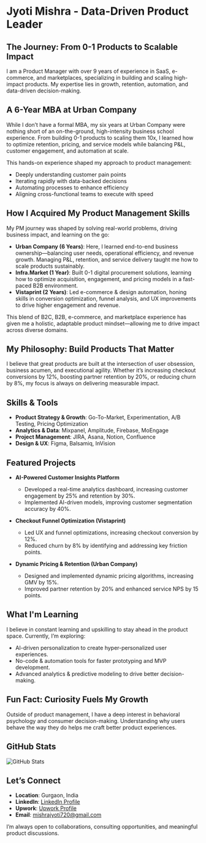 # Jyoti Mishra - Data-Driven Product Leader 

## The Journey: From 0-1 Products to Scalable Impact

I am a Product Manager with over 9 years of experience in SaaS, e-commerce, and marketplaces, specializing in building and scaling high-impact products. My expertise lies in growth, retention, automation, and data-driven decision-making.

## A 6-Year MBA at Urban Company 

While I don’t have a formal MBA, my six years at Urban Company were nothing short of an on-the-ground, high-intensity business school experience. From building 0-1 products to scaling them 10x, I learned how to optimize retention, pricing, and service models while balancing P&L, customer engagement, and automation at scale.

This hands-on experience shaped my approach to product management:
-  Deeply understanding customer pain points
-  Iterating rapidly with data-backed decisions
-  Automating processes to enhance efficiency
-  Aligning cross-functional teams to execute with speed

## How I Acquired My Product Management Skills 

My PM journey was shaped by solving real-world problems, driving business impact, and learning on the go:

- **Urban Company (6 Years)**: Here, I learned end-to-end business ownership—balancing user needs, operational efficiency, and revenue growth. Managing P&L, retention, and service delivery taught me how to scale products sustainably.
- **Infra.Market (1 Year)**: Built 0-1 digital procurement solutions, learning how to optimize acquisition, engagement, and pricing models in a fast-paced B2B environment.
- **Vistaprint (2 Years)**: Led e-commerce & design automation, honing skills in conversion optimization, funnel analysis, and UX improvements to drive higher engagement and revenue.

This blend of B2C, B2B, e-commerce, and marketplace experience has given me a holistic, adaptable product mindset—allowing me to drive impact across diverse domains.

## My Philosophy: Build Products That Matter 

I believe that great products are built at the intersection of user obsession, business acumen, and executional agility. Whether it’s increasing checkout conversions by 12%, boosting partner retention by 20%, or reducing churn by 8%, my focus is always on delivering measurable impact.

## Skills & Tools 

- **Product Strategy & Growth**: Go-To-Market, Experimentation, A/B Testing, Pricing Optimization
- **Analytics & Data**: Mixpanel, Amplitude, Firebase, MoEngage
- **Project Management**: JIRA, Asana, Notion, Confluence
- **Design & UX**: Figma, Balsamiq, InVision

## Featured Projects 

- **AI-Powered Customer Insights Platform**  
  - Developed a real-time analytics dashboard, increasing customer engagement by 25% and retention by 30%.  
  - Implemented AI-driven models, improving customer segmentation accuracy by 40%.

- **Checkout Funnel Optimization (Vistaprint)**  
  - Led UX and funnel optimizations, increasing checkout conversion by 12%.  
  - Reduced churn by 8% by identifying and addressing key friction points.

- **Dynamic Pricing & Retention (Urban Company)**  
  - Designed and implemented dynamic pricing algorithms, increasing GMV by 15%.  
  - Improved partner retention by 20% and enhanced service NPS by 15 points.

## What I'm Learning 

I believe in constant learning and upskilling to stay ahead in the product space. Currently, I’m exploring:
- AI-driven personalization to create hyper-personalized user experiences.
- No-code & automation tools for faster prototyping and MVP development.
- Advanced analytics & predictive modeling to drive better decision-making.

## Fun Fact: Curiosity Fuels My Growth 

Outside of product management, I have a deep interest in behavioral psychology and consumer decision-making. Understanding why users behave the way they do helps me craft better product experiences.

## GitHub Stats 

![GitHub Stats](https://github-readme-stats.vercel.app/api?username=mishrajyoti720&show_icons=true&hide_title=true&hide=prs&count_private=true)

## Let’s Connect 

- **Location**: Gurgaon, India  
- **LinkedIn**: [LinkedIn Profile](https://www.linkedin.com/in/mishrajyoti720)  
- **Upwork**: [Upwork Profile](https://www.upwork.com/freelancers/~mishrajyoti720)  
- **Email**: [mishrajyoti720@gmail.com](mailto:mishrajyoti720@gmail.com)

I’m always open to collaborations, consulting opportunities, and meaningful product discussions.
